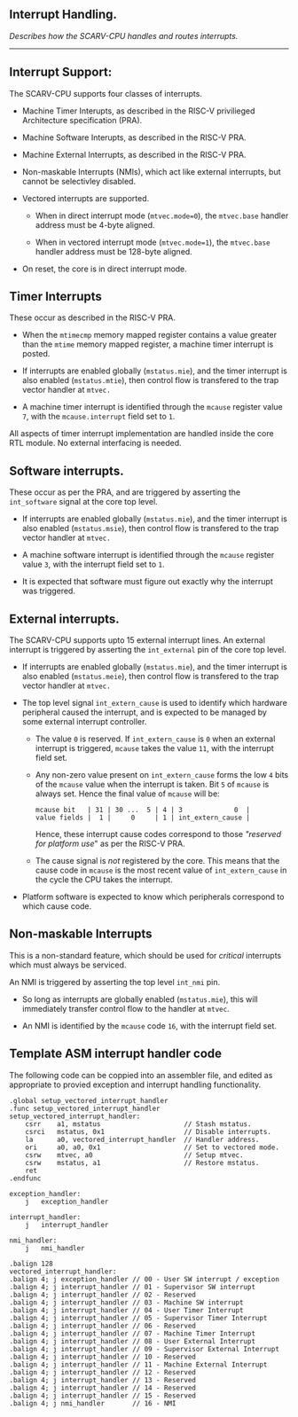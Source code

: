 
## Interrupt Handling.

*Describes how the SCARV-CPU handles and routes interrupts.*

---

## Interrupt Support:

The SCARV-CPU supports four classes of interrupts.

- Machine Timer Interupts, as described in the RISC-V privilieged
  Architecture specification (PRA).

- Machine Software Interupts, as described in the RISC-V PRA.

- Machine External Interrupts, as described in the RISC-V PRA.

- Non-maskable Interrupts (NMIs), which act like external interrupts,
  but cannot be selectivley disabled.

- Vectored interrupts are supported.

  - When in direct interrupt mode (`mtvec.mode=0`), the `mtvec.base`
    handler address must be 4-byte aligned.

  - When in vectored interrupt mode (`mtvec.mode=1`), the `mtvec.base`
    handler address must be 128-byte aligned.

- On reset, the core is in direct interrupt mode.

## Timer Interrupts

These occur as described in the RISC-V PRA.

- When the `mtimecmp` memory mapped register contains a value greater
  than the `mtime` memory mapped register, a machine timer interrupt
  is posted.

- If interrupts are enabled globally (`mstatus.mie`), and the
  timer interrupt is also enabled (`mstatus.mtie`), then control
  flow is transfered to the trap vector handler at `mtvec.`

- A machine timer interrupt is identified through the `mcause` register
  value `7`, with the `mcause.interrupt` field set to `1`.

All aspects of timer interrupt implementation are handled inside the
core RTL module.
No external interfacing is needed.

## Software interrupts.

These occur as per the PRA, and are triggered by asserting the
`int_software` signal at the core top level.

- If interrupts are enabled globally (`mstatus.mie`), and the
  timer interrupt is also enabled (`mstatus.msie`), then control
  flow is transfered to the trap vector handler at `mtvec.`

- A machine software interrupt is identified through the `mcause` register
  value `3`, with the interrupt field set to `1`.

- It is expected that software must figure out exactly why the interrupt
  was triggered.

## External interrupts.

The SCARV-CPU supports upto 15 external interrupt lines.
An external interrupt is triggered by asserting the `int_external`
pin of the core top level.

- If interrupts are enabled globally (`mstatus.mie`), and the
  timer interrupt is also enabled (`mstatus.meie`), then control
  flow is transfered to the trap vector handler at `mtvec.`

- The top level signal `int_extern_cause` is used to identify which
  hardware peripheral caused the interrupt, and is expected to be
  managed by some external interrupt controller.

  - The value `0` is reserved. If `int_extern_cause` is `0` when
    an external interrupt is triggered, `mcause` takes the value
    `11`, with the interrupt field set.

  - Any non-zero value present on `int_extern_cause` forms the low
    `4` bits of the `mcause` value when the interrupt is taken.
    Bit `5` of `mcause` is always set. Hence the final value of
    `mcause` will be:

    ```
    mcause bit   | 31 | 30 ...  5 | 4 | 3             0  |
    value fields |  1 |     0     | 1 | int_extern_cause |
    ```

    Hence, these interrupt cause codes correspond to those
    *"reserved for platform use*" as per the RISC-V PRA.

  - The cause signal is *not* registered by the core.
    This means that the cause code in `mcause` is the most recent
    value of `int_extern_cause` in the cycle the CPU takes
    the interrupt.

- Platform software is expected to know which peripherals correspond to
  which cause code.

## Non-maskable Interrupts

This is a non-standard feature, which should be used for *critical*
interrupts which must always be serviced.

An NMI is triggered by asserting the top level `int_nmi` pin.

- So long as interrupts are globally enabled (`mstatus.mie`), this
  will immediately transfer control flow to the handler at
  `mtvec`.

- An NMI is identified by the `mcause` code `16`, with the interrupt
  field set.

## Template ASM interrupt handler code

The following code can be coppied into an assembler file, and edited
as appropriate to provied exception and interrupt handling functionality.

```
.global setup_vectored_interrupt_handler
.func setup_vectored_interrupt_handler
setup_vectored_interrupt_handler:
    csrr    a1, mstatus                     // Stash mstatus.
    csrci   mstatus, 0x1                    // Disable interrupts.
    la      a0, vectored_interrupt_handler  // Handler address.
    ori     a0, a0, 0x1                     // Set to vectored mode.
    csrw    mtvec, a0                       // Setup mtvec.
    csrw    mstatus, a1                     // Restore mstatus.
    ret
.endfunc

exception_handler:
    j   exception_handler

interrupt_handler:
    j   interrupt_handler

nmi_handler:
    j   nmi_handler

.balign 128
vectored_interrupt_handler:
.balign 4; j exception_handler // 00 - User SW interrupt / exception
.balign 4; j interrupt_handler // 01 - Supervisor SW interrupt
.balign 4; j interrupt_handler // 02 - Reserved
.balign 4; j interrupt_handler // 03 - Machine SW interrupt
.balign 4; j interrupt_handler // 04 - User Timer Interrupt
.balign 4; j interrupt_handler // 05 - Supervisor Timer Interrupt
.balign 4; j interrupt_handler // 06 - Reserved
.balign 4; j interrupt_handler // 07 - Machine Timer Interrupt
.balign 4; j interrupt_handler // 08 - User External Interrupt
.balign 4; j interrupt_handler // 09 - Supervisor External Interrupt
.balign 4; j interrupt_handler // 10 - Reserved
.balign 4; j interrupt_handler // 11 - Machine External Interrupt
.balign 4; j interrupt_handler // 12 - Reserved
.balign 4; j interrupt_handler // 13 - Reserved
.balign 4; j interrupt_handler // 14 - Reserved
.balign 4; j interrupt_handler // 15 - Reserved
.balign 4; j nmi_handler       // 16 - NMI

```
